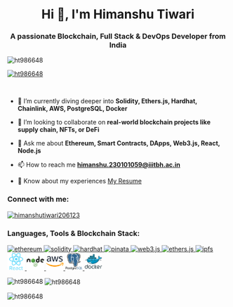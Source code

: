 <h1 align="center">Hi 👋, I'm Himanshu Tiwari</h1>
<h3 align="center">A passionate Blockchain, Full Stack & DevOps Developer from India</h3>

<p align="left"> <img src="https://komarev.com/ghpvc/?username=ht986648&label=Profile%20views&color=0e75b6&style=flat" alt="ht986648" /> </p>

<p align="left"> <a href="https://github.com/ryo-ma/github-profile-trophy"><img src="https://github-profile-trophy.vercel.app/?username=ht986648" alt="ht986648" /></a> </p>

<p align="left"> <a href="https://twitter.com/" target="blank"><img src="https://img.shields.io/twitter/follow/?logo=twitter&style=for-the-badge" alt="" /></a> </p>

- 🌱 I’m currently diving deeper into **Solidity, Ethers.js, Hardhat, Chainlink, AWS, PostgreSQL, Docker**

- 👯 I’m looking to collaborate on **real-world blockchain projects like supply chain, NFTs, or DeFi**

- 💬 Ask me about **Ethereum, Smart Contracts, DApps, Web3.js, React, Node.js**

- 📫 How to reach me **himanshu.230101059@iiitbh.ac.in**

- 📄 Know about my experiences [My Resume](https://docs.google.com/document/d/1C_g9-nYPMGgi_hyv8S5VGV9jPIvfy8yxpuCvrc8Xf28/edit?tab=t.0)

<h3 align="left">Connect with me:</h3>
<p align="left">
<a href="https://www.leetcode.com/himanshutiwari206123" target="blank"><img align="center" src="https://raw.githubusercontent.com/rahuldkjain/github-profile-readme-generator/master/src/images/icons/Social/leet-code.svg" alt="himanshutiwari206123" height="30" width="40" /></a>
</p>

<h3 align="left">Languages, Tools & Blockchain Stack:</h3>
<p align="left">
  <a href="https://ethereum.org/en/" target="_blank"> <img src="https://raw.githubusercontent.com/devicons/devicon/master/icons/ethereum/ethereum-original.svg" alt="ethereum" width="40" height="40"/> </a>
  <a href="https://soliditylang.org/" target="_blank"> <img src="https://cryptologos.cc/logos/solidity-solidity-logo.svg?v=024" alt="solidity" width="40" height="40"/> </a>
  <a href="https://hardhat.org/" target="_blank"> <img src="https://hardhat.org/_next/image?url=%2Fimg%2Fhardhat-logo.png&w=1080&q=75" alt="hardhat" width="40" height="40"/> </a>
  <a href="https://www.pinata.cloud/" target="_blank"> <img src="https://avatars.githubusercontent.com/u/35702238?s=200&v=4" alt="pinata" width="40" height="40"/> </a>
  <a href="https://web3js.readthedocs.io/" target="_blank"> <img src="https://seeklogo.com/images/W/web3js-logo-62DEE79B50-seeklogo.com.png" alt="web3.js" width="40" height="40"/> </a>
  <a href="https://docs.ethers.org/" target="_blank"> <img src="https://raw.githubusercontent.com/ethers-io/ethers.js/master/docs/logo.png" alt="ethers.js" width="40" height="40"/> </a>
  <a href="https://ipfs.tech/" target="_blank"> <img src="https://upload.wikimedia.org/wikipedia/commons/2/20/IPFS_logo.svg" alt="ipfs" width="40" height="40"/> </a>
  <a href="https://reactjs.org/" target="_blank"> <img src="https://raw.githubusercontent.com/devicons/devicon/master/icons/react/react-original-wordmark.svg" alt="react" width="40" height="40"/> </a>
  <a href="https://nodejs.org/" target="_blank"> <img src="https://raw.githubusercontent.com/devicons/devicon/master/icons/nodejs/nodejs-original-wordmark.svg" alt="nodejs" width="40" height="40"/> </a>
  <a href="https://aws.amazon.com/" target="_blank"> <img src="https://raw.githubusercontent.com/devicons/devicon/master/icons/amazonwebservices/amazonwebservices-original-wordmark.svg" alt="aws" width="40" height="40"/> </a>
  <a href="https://www.postgresql.org/" target="_blank"> <img src="https://raw.githubusercontent.com/devicons/devicon/master/icons/postgresql/postgresql-original-wordmark.svg" alt="postgresql" width="40" height="40"/> </a>
  <a href="https://www.docker.com/" target="_blank"> <img src="https://raw.githubusercontent.com/devicons/devicon/master/icons/docker/docker-original-wordmark.svg" alt="docker" width="40" height="40"/> </a>
</p>

<p><img align="left" src="https://github-readme-stats.vercel.app/api/top-langs?username=ht986648&show_icons=true&locale=en&layout=compact" alt="ht986648" /></p>

<p>&nbsp;<img align="center" src="https://github-readme-stats.vercel.app/api?username=ht986648&show_icons=true&locale=en" alt="ht986648" /></p>

<p><img align="center" src="https://github-readme-streak-stats.herokuapp.com/?user=ht986648&" alt="ht986648" /></p>
